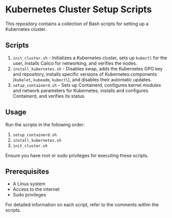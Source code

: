 # Kubernetes Cluster Setup Scripts

This repository contains a collection of Bash scripts for setting up a Kubernetes cluster.

## Scripts

1. `init_cluster.sh` - Initializes a Kubernetes cluster, sets up `kubectl` for the user, installs Calico for networking, and verifies the nodes.
2. `install_kubernetes.sh` - Disables swap, adds the Kubernetes GPG key and repository, installs specific versions of Kubernetes components (`kubelet`, `kubeadm`, `kubectl`), and disables their automatic updates.
3. `setup_containerd.sh` - Sets up Containerd, configures kernel modules and network parameters for Kubernetes, installs and configures Containerd, and verifies its status.

## Usage

Run the scripts in the following order:
1. `setup_containerd.sh`
2. `install_kubernetes.sh`
3. `init_cluster.sh`

Ensure you have root or sudo privileges for executing these scripts.

## Prerequisites

- A Linux system
- Access to the internet
- Sudo privileges

For detailed information on each script, refer to the comments within the scripts.

